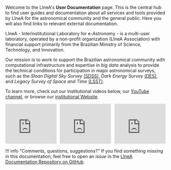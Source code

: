 Welcome to the LIneA's **User Documentation** page. This is the central hub to find user guides and documentation about all services and tools provided by LIneA for the astronomical community and the general public. Here you will also find links to relevant external documentation.  

LIneA - Interinstitutional Laboratory for e-Astronomy - is a multi-user laboratory, operated by a non-profit organization (LIneA Association) with financial support primarily from the Brazilian Ministry of Science, Technology, and Innovation.  

Our mission is to work to support the Brazilian astronomical community with computational infrastructure and expertise in _big data_ analysis to provide the technical conditions for participation in major astronomical surveys, such as the _Sloan Digital Sky Survey_ [(SDSS)](https://www.sdss.org), _Dark Energy Survey_ [(DES)](https://www.darkenergysurvey.org), and _Legacy Survey of Space and Time_ [(LSST)](https://rubinobservatory.org).  

To learn more, check out our institutional videos below, our [YouTube channel](https://www.youtube.com/@linea_org), or browse our [institutional Website](https://www.linea.org.br/).  

<div style="display: flex; gap: 10px; justify-content: space-between;">
  <iframe width="32%" height="125" src="https://www.youtube.com/embed/4oiEKtzTkTA" frameborder="0" allowfullscreen></iframe>
  <iframe width="32%" height="125" src="https://www.youtube.com/embed/j0NCNa2-u8E" frameborder="0" allowfullscreen></iframe>
  <iframe width="32%" height="125" src="https://www.youtube.com/embed/TX61BMryKbo" frameborder="0" allowfullscreen></iframe>
</div>

!!! info "Comments, questions, suggestions?"
     If you find something missing in this documentation, feel free to open an _issue_ in the [LIneA Documentation Repository on GitHub](https://github.com/linea-it/docs/issues/new).
